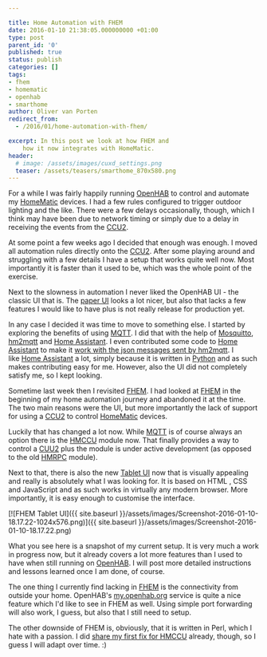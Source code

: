 ```yaml
---

title: Home Automation with FHEM
date: 2016-01-10 21:38:05.000000000 +01:00
type: post
parent_id: '0'
published: true
status: publish
categories: []
tags:
- fhem
- homematic
- openhab
- smarthome
author: Oliver van Porten
redirect_from:
  - /2016/01/home-automation-with-fhem/

excerpt: In this post we look at how FHEM and 
    how it now integrates with HomeMatic.
header: 
  # image: /assets/images/cuxd_settings.png
  teaser: /assets/teasers/smarthome_870x580.png
---
```

For a while I was fairly happily running [OpenHAB](http://www.openhab.org/) to control and automate my [HomeMatic](http://www.homematic.com/) devices. I had a few rules configured to trigger outdoor lighting and the like. There were a few delays occasionally, though, which I think may have been due to network timing or simply due to a delay in receiving the events from the [CCU2](http://www.eq-3.de/produkt-detail-zentralen-und-gateways/items/homematic-zentrale-ccu-2.html).

At some point a few weeks ago I decided that enough was enough. I moved all automation rules directly onto the [CCU2](http://www.eq-3.de/produkt-detail-zentralen-und-gateways/items/homematic-zentrale-ccu-2.html). After some playing around and struggling with a few details I have a setup that works quite well now. Most importantly it is faster than it used to be, which was the whole point of the exercise.

Next to the slowness in automation I never liked the OpenHAB UI - the classic UI that is. The [paper UI](https://www.youtube.com/watch?v=NolVoL8ewO0) looks a lot nicer, but also that lacks a few features I would like to have plus is not really release for production yet.

In any case I decided it was time to move to something else. I started by exploring the benefits of using [MQTT](http://mqtt.org/). I did that with the help of [Mosquitto](http://mosquitto.org/), [hm2mqtt](https://github.com/owagner/hm2mqtt) and [Home Assistant](https://home-assistant.io/). I even contributed some code to [Home Assistant](https://home-assistant.io/) to make it [work with the json messages sent by hm2mqtt](https://github.com/balloob/home-assistant/pull/811). I like [Home Assistant](https://home-assistant.io/) a lot, simply because it is written in [Python](https://www.python.org/) and as such makes contributing easy for me. However, also the UI did not completely satisfy me, so I kept looking.

Sometime last week then I revisited [FHEM](http://fhem.de/fhem.html). I had looked at [FHEM](http://fhem.de/fhem.html) in the beginning of my home automation journey and abandoned it at the time. The two main reasons were the UI, but more importantly the lack of support for using a [CCU2](http://www.eq-3.de/produkt-detail-zentralen-und-gateways/items/homematic-zentrale-ccu-2.html) to control [HomeMatic](http://www.homematic.com/) devices.

Luckily that has changed a lot now. While [MQTT](http://mqtt.org/) is of course always an option there is the [HMCCU](http://forum.fhem.de/index.php?topic=40189.0) module now. That finally provides a way to control a [CUU2](http://www.eq-3.de/produkt-detail-zentralen-und-gateways/items/homematic-zentrale-ccu-2.html) plus the module is under active development (as opposed to the old [HMRPC](http://homematic-forum.de/forum/viewtopic.php?t=7309) module).

Next to that, there is also the new [Tablet UI](http://www.fhemwiki.de/wiki/FHEM_Tablet_UI) now that is visually appealing and really is absolutely what I was looking for. It is based on HTML , CSS and JavaScript and as such works in virtually any modern browser. More importantly, it is easy enough to customise the interface.

[![FHEM Tablet UI]({{ site.baseurl }}/assets/images/Screenshot-2016-01-10-18.17.22-1024x576.png)]({{ site.baseurl }}/assets/images/Screenshot-2016-01-10-18.17.22.png)

What you see here is a snapshot of my current setup. It is very much a work in progress now, but it already covers a lot more features than I used to have when still running on [OpenHAB](http://www.openhab.org/). I will post more detailed instructions and lessons learned once I am done, of course.

The one thing I currently find lacking in [FHEM](http://fhem.de/fhem.html) is the connectivity from outside your home. OpenHAB's [my.openhab.org](https://my.openhab.org/) service is quite a nice feature which I'd like to see in FHEM as well. Using simple port forwarding will also work, I guess, but also that I still need to setup.

The other downside of FHEM is, obviously, that it is written in Perl, which I hate with a passion. I did [share my first fix for HMCCU](http://forum.fhem.de/index.php/topic,46652.msg383843.html#msg383843) already, though, so I guess I will adapt over time. :)